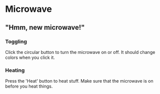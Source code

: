 <h1>Microwave</h1>
<h2>"Hmm, new microwave!"</h2>

<!-- Toggling -->
<div>
 <h3>Toggling</h3>
 <p>Click the circular button to turn the microwave on or off. It should change colors when you click it.</p>
</div>

<!-- Heating -->
<div>
 <h3>Heating</h3>
 <p>Press the 'Heat' button to heat stuff. Make sure that the microwave is on before you heat things.</p>
</div>
